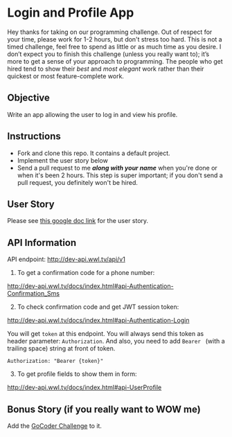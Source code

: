 # Login and Profile App

Hey thanks for taking on our programming challenge. Out of respect for your time, please work for 1-2 hours, but don't stress too hard. This is not a timed challenge, feel free to spend as little or as much time as you desire. I don’t expect you to finish this challenge (unless you really want to); it’s more to get a sense of your approach to programming. The people who get hired tend to show their *best* and *most elegant* work rather than their quickest or most feature-complete work.

## Objective

Write an app allowing the user to log in and view his profile.

## Instructions

* Fork and clone this repo. It contains a default project.
* Implement the user story below
* Send a pull request to me ***along with your name*** when you're done or when it's been 2 hours. This step is super important; if you don't send a pull request, you definitely won't be hired.

## User Story

Please see [this google doc link](https://docs.google.com/document/d/1_OpId3aPamE7mR_Hx79BLEeYjkQEp1zKI4BkXQQNh6w) for the user story.

## API Information

API endpoint: http://dev-api.wwl.tv/api/v1

1. To get a confirmation code for a phone number:

http://dev-api.wwl.tv/docs/index.html#api-Authentication-Confirmation_Sms

2. To check confirmation code and get JWT session token:

http://dev-api.wwl.tv/docs/index.html#api-Authentication-Login

You will get `token` at this endpoint. You will always send this token as header parameter: `Authorization`. And also, you need to add `Bearer ` (with a trailing space) string at front of token. 

`Authorization: "Bearer {token}"`

3. To get profile fields to show them in form:

http://dev-api.wwl.tv/docs/index.html#api-UserProfile

## Bonus Story (if you really want to WOW me)

Add the [GoCoder Challenge](https://docs.google.com/document/d/1XyeZQz9p4LkTnryZL7nko02cF8lZKeBPTU0tb0L2_gI) to it.


